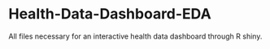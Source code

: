 # Health-Data-Dashboard-EDA
All files necessary for an interactive health data dashboard through R shiny.
